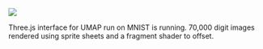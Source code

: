 ![](https://db-feed.s3.amazonaws.com/legacy/umap-1547051448092.gif)

Three.js interface for UMAP run on MNIST is running. 70,000 digit images rendered using sprite sheets and a fragment shader to offset.
